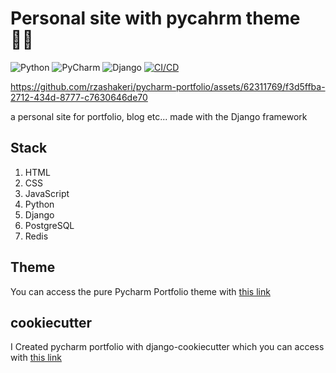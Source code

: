 # Personal site with pycahrm theme 🧑‍💻 

![Python](https://img.shields.io/badge/python-3670A0?style=for-the-badge&logo=python&logoColor=ffdd54)
![PyCharm](https://img.shields.io/badge/pycharm-143?style=for-the-badge&logo=pycharm&logoColor=black&color=black&labelColor=green)
![Django](https://img.shields.io/badge/django-%23092E20.svg?style=for-the-badge&logo=django&logoColor=white)
[![CI/CD](https://github.com/rzashakeri/personal-site/actions/workflows/ci-cd.yml/badge.svg)](https://github.com/rzashakeri/personal-site/actions/workflows/ci-cd.yml)

https://github.com/rzashakeri/pycharm-portfolio/assets/62311769/f3d5ffba-2712-434d-8777-c7630646de70


a personal site for portfolio, blog etc... made with the Django framework


## Stack
1. HTML 
2. CSS
3. JavaScript
4. Python
5. Django
6. PostgreSQL
7. Redis

## Theme

You can access the pure Pycharm Portfolio theme with [this link](https://github.com/rzashakeri/pycharm-portfolio-theme)


## cookiecutter 

I Created pycharm portfolio with django-cookiecutter which you can
access with [this link](https://github.com/rzashakeri/pycharm-portfolio-cookiecutter)